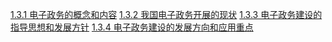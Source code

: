 [1.3.1 电子政务的概念和内容](13.md)
[1.3.2 我国电子政务开展的现状](14.md)
[1.3.3 电子政务建设的指导思想和发展方针](15.md)
[1.3.4 电子政务建设的发展方向和应用重点](16.md)
